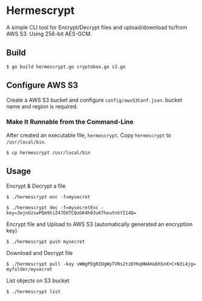 # Hermescrypt

A simple CLI tool for Encrypt/Decrypt files and upload/download to/from AWS S3. Using 256-bit AES-GCM.

## Build

```
$ go build hermescrypt.go cryptobox.go s3.go
```

## Configure AWS S3
Create a AWS S3 bucket and configure `config/awsS3Conf.json`. bucket name and region is required.

### Make It Runnable from the Command-Line
After created an executable file, `hermescrypt`. Copy `hermescrypt` to `/usr/local/bin`.

```
$ cp hermescrypt /usr/local/bin
```

## Usage

Encrypt & Decrypt a file
```
$ ./hermescrypt enc -f=mysecret

$ ./hermescrypt dec -f=mysecretEnc -key=3ejnUzswPQm9tiZ47EKTCQoGK4h03uK7heutnhYI14Q=
```

Encrypt file and Upload to AWS S3 (automatically generated an encryption key)

```
$ ./hermescrypt push mysecret
```

Download and Decrypt file

```
$ ./hermescrypt pull -key vWWgPEgRIOgWyTVRs2tzDYKqHWAHa6hSnX+C+N3i4jg= myfolder/mysecret
```

List objects on S3 bucket
```
$ ./hermescrypt list
```
